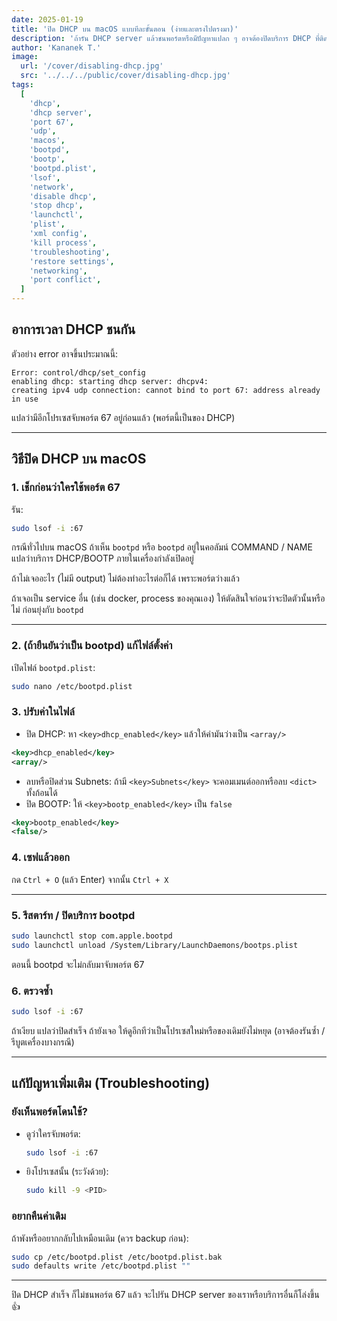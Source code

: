```yaml
---
date: 2025-01-19
title: 'ปิด DHCP บน macOS แบบทีละขั้นตอน (ง่ายและตรงไปตรงมา)'
description: 'ถ้ารัน DHCP server แล้วชนพอร์ตหรือมีปัญหาแปลก ๆ อาจต้องปิดบริการ DHCP ที่ติดมากับ macOS บทความนี้สอนปิดผ่านไฟล์ bootpd.plist แบบกระชับ'
author: 'Kananek T.'
image:
  url: '/cover/disabling-dhcp.jpg'
  src: '../../../public/cover/disabling-dhcp.jpg'
tags:
  [
    'dhcp',
    'dhcp server',
    'port 67',
    'udp',
    'macos',
    'bootpd',
    'bootp',
    'bootpd.plist',
    'lsof',
    'network',
    'disable dhcp',
    'stop dhcp',
    'launchctl',
    'plist',
    'xml config',
    'kill process',
    'troubleshooting',
    'restore settings',
    'networking',
    'port conflict',
  ]
---
```


## อาการเวลา DHCP ชนกัน

ตัวอย่าง error อาจขึ้นประมาณนี้:

```
Error: control/dhcp/set_config
enabling dhcp: starting dhcp server: dhcpv4:
creating ipv4 udp connection: cannot bind to port 67: address already in use
```

แปลว่ามีอีกโปรเซสจับพอร์ต 67 อยู่ก่อนแล้ว (พอร์ตนี้เป็นของ DHCP)

---

## วิธีปิด DHCP บน macOS

### 1. เช็กก่อนว่าใครใช้พอร์ต 67

รัน:

```bash
sudo lsof -i :67
```

กรณีทั่วไปบน macOS ถ้าเห็น `bootpd` หรือ `bootpd` อยู่ในคอลัมน์ COMMAND / NAME แปลว่าบริการ DHCP/BOOTP ภายในเครื่องกำลังเปิดอยู่

ถ้าไม่เจออะไร (ไม่มี output) ไม่ต้องทำอะไรต่อก็ได้ เพราะพอร์ตว่างแล้ว

ถ้าเจอเป็น service อื่น (เช่น docker, process ของคุณเอง) ให้ตัดสินใจก่อนว่าจะปิดตัวนั้นหรือไม่ ก่อนยุ่งกับ `bootpd`

---

### 2. (ถ้ายืนยันว่าเป็น bootpd) แก้ไฟล์ตั้งค่า

เปิดไฟล์ `bootpd.plist`:

```bash
sudo nano /etc/bootpd.plist
```

### 3. ปรับค่าในไฟล์

- ปิด DHCP: หา `<key>dhcp_enabled</key>` แล้วให้ค่ามันว่างเป็น `<array/>`

```xml
<key>dhcp_enabled</key>
<array/>
```

- ลบหรือปิดส่วน Subnets: ถ้ามี `<key>Subnets</key>` จะคอมเมนต์ออกหรือลบ `<dict>` ทั้งก้อนได้
- ปิด BOOTP: ให้ `<key>bootp_enabled</key>` เป็น `false`

```xml
<key>bootp_enabled</key>
<false/>
```

### 4. เซฟแล้วออก

กด `Ctrl + O` (แล้ว Enter) จากนั้น `Ctrl + X`

---

### 5. รีสตาร์ท / ปิดบริการ bootpd

```bash
sudo launchctl stop com.apple.bootpd
sudo launchctl unload /System/Library/LaunchDaemons/bootps.plist
```

ตอนนี้ bootpd จะไม่กลับมาจับพอร์ต 67

### 6. ตรวจซ้ำ

```bash
sudo lsof -i :67
```

ถ้าเงียบ แปลว่าปิดสำเร็จ ถ้ายังเจอ ให้ดูอีกทีว่าเป็นโปรเซสใหม่หรือของเดิมยังไม่หยุด (อาจต้องรันซ้ำ / รีบูตเครื่องบางกรณี)

---

## แก้ปัญหาเพิ่มเติม (Troubleshooting)

### ยังเห็นพอร์ตโดนใช้?

- ดูว่าใครจับพอร์ต:
  ```bash
  sudo lsof -i :67
  ```
- ยิงโปรเซสนั้น (ระวังด้วย):
  ```bash
  sudo kill -9 <PID>
  ```

### อยากคืนค่าเดิม

ถ้าพังหรืออยากกลับไปเหมือนเดิม (ควร backup ก่อน):

```bash
sudo cp /etc/bootpd.plist /etc/bootpd.plist.bak
sudo defaults write /etc/bootpd.plist ""
```

---

ปิด DHCP สำเร็จ ก็ไม่ชนพอร์ต 67 แล้ว จะไปรัน DHCP server ของเราหรือบริการอื่นก็โล่งขึ้น 👍
